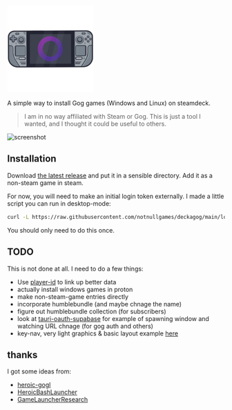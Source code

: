 <img src="src-tauri/icons/icon.png" alt="deckagog" width="200" />

A simple way to install Gog games (Windows and Linux) on steamdeck.

> I am in no way affiliated with Steam or Gog. This is just a tool I wanted, and I thought it could be useful to others.

![screenshot](screenshot.png)


## Installation

Download [the latest release](https://github.com/notnullgames/deckagog/releases) and put it in a sensible directory. Add it as a non-steam game in steam.

For now, you will need to make an initial login token externally. I made a little script you can run in desktop-mode:

```sh
curl -L https://raw.githubusercontent.com/notnullgames/deckagog/main/login.sh | bash
```

You should only need to do this once.

## TODO

This is not done at all. I need to do a few things:

- Use [player-id](https://playerdb.co/) to link up better data
- actually install windows games in proton
- make non-steam-game entries directly
- incorporate humblebundle (and maybe chnage the name)
- figure out humblebundle collection (for subscribers)
- look at [tauri-oauth-supabase](https://github.com/JeaneC/tauri-oauth-supabase) for example of 
spawning window and watching URL chnage (for gog auth and others)
- key-nav, very light graphics & basic layout example [here](https://github.com/dead/react-key-navigation/tree/master/examples/youtube-react-tv)



## thanks

I got some ideas from:

- [heroic-gogl](https://github.com/Heroic-Games-Launcher/heroic-gogdl)
- [HeroicBashLauncher](https://github.com/redromnon/HeroicBashLauncher)
- [GameLauncherResearch](https://github.com/Lariaa/GameLauncherResearch/wiki)
